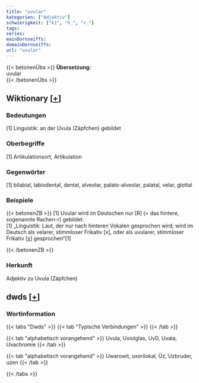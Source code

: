 ```yaml
---
title: "uvular"
kategorien: ["Adjektiv"]
schwierigkeit: ["k1", "h_", "r_"]
tags:
series:
mainDornseiffs:
domainDornseiffs:
url: "uvular"
---
```


{{< betonenÜbs >}}
**Übersetzung:**  
uvular  
{{< /betonenÜbs >}}

## Wiktionary [[+](https://de.wiktionary.org/wiki/uvular)]

### Bedeutungen
[1] Linguistik: an der Uvula (Zäpfchen) gebildet  

### Oberbegriffe
[1] Artikulationsort, Artikulation  

### Gegenwörter
[1] bilabial, labiodental, dental, alveolar, palato-alveolar, palatal, velar,  glottal  

### Beispiele
{{< betonenZB >}}
[1] Uvular wird im Deutschen nur [R] (= das hintere, sogenannte Rachen-r) gebildet.  
[1] „Linguistik: Laut, der nur nach hinteren Vokalen gesprochen wird; wird im Deutsch als velarer, stimmloser Frikativ [x], oder als uvularer, stimmloser Frikativ [χ] gesprochen“[1]  

{{< /betonenZB >}}
### Herkunft
Adjektiv zu Uvula (Zäpfchen)  



## dwds [[+](https://www.dwds.de/wb/uvular)]

### Wortinformation
{{< tabs "Dwds" >}}
{{< tab "Typische Verbindungen" >}}
{{< /tab >}}

{{< tab "alphabetisch vorangehend" >}}
Uvula, Uviolglas, UvD, Uvala, Uvachromie
{{< /tab >}}

{{< tab "alphabetisch vorangehend" >}}
Uwarowit, uxorilokal, Üz, Uzbruder, uzen
{{< /tab >}}

{{< /tabs >}}

